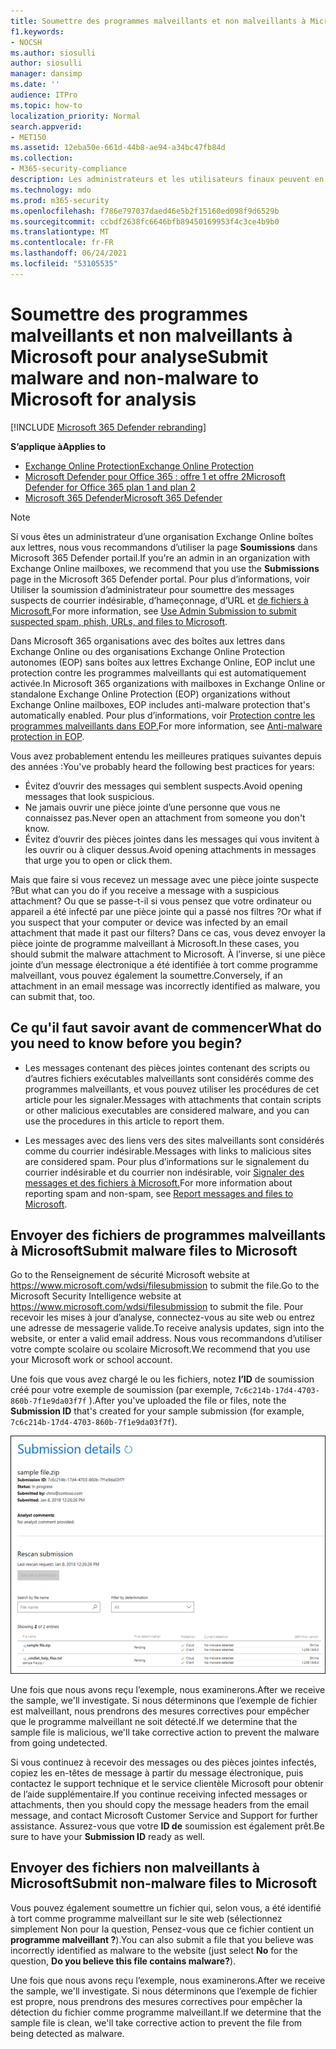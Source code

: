 ```yaml
---
title: Soumettre des programmes malveillants et non malveillants à Microsoft pour analyse
f1.keywords:
- NOCSH
ms.author: siosulli
author: siosulli
manager: dansimp
ms.date: ''
audience: ITPro
ms.topic: how-to
localization_priority: Normal
search.appverid:
- MET150
ms.assetid: 12eba50e-661d-44b8-ae94-a34bc47fb84d
ms.collection:
- M365-security-compliance
description: Les administrateurs et les utilisateurs finaux peuvent en savoir plus sur l’envoi de programmes malveillants non détectés ou de pièces jointes mal identifiées à Microsoft pour analyse.
ms.technology: mdo
ms.prod: m365-security
ms.openlocfilehash: f786e797037daed46e5b2f15160ed098f9d6529b
ms.sourcegitcommit: ccbdf2638fc6646bfb89450169953f4c3ce4b9b0
ms.translationtype: MT
ms.contentlocale: fr-FR
ms.lasthandoff: 06/24/2021
ms.locfileid: "53105535"
---
```

# <a name="submit-malware-and-non-malware-to-microsoft-for-analysis"></a><span data-ttu-id="14e1e-103">Soumettre des programmes malveillants et non malveillants à Microsoft pour analyse</span><span class="sxs-lookup"><span data-stu-id="14e1e-103">Submit malware and non-malware to Microsoft for analysis</span></span>

[!INCLUDE [Microsoft 365 Defender rebranding](../includes/microsoft-defender-for-office.md)]

<span data-ttu-id="14e1e-104">**S’applique à**</span><span class="sxs-lookup"><span data-stu-id="14e1e-104">**Applies to**</span></span>
- [<span data-ttu-id="14e1e-105">Exchange Online Protection</span><span class="sxs-lookup"><span data-stu-id="14e1e-105">Exchange Online Protection</span></span>](exchange-online-protection-overview.md)
- [<span data-ttu-id="14e1e-106">Microsoft Defender pour Office 365 : offre 1 et offre 2</span><span class="sxs-lookup"><span data-stu-id="14e1e-106">Microsoft Defender for Office 365 plan 1 and plan 2</span></span>](defender-for-office-365.md)
- [<span data-ttu-id="14e1e-107">Microsoft 365 Defender</span><span class="sxs-lookup"><span data-stu-id="14e1e-107">Microsoft 365 Defender</span></span>](../defender/microsoft-365-defender.md)

> [!NOTE]
> <span data-ttu-id="14e1e-108">Si vous êtes un administrateur d’une organisation Exchange Online boîtes aux lettres, nous vous recommandons d’utiliser la page **Soumissions** dans Microsoft 365 Defender portail.</span><span class="sxs-lookup"><span data-stu-id="14e1e-108">If you're an admin in an organization with Exchange Online mailboxes, we recommend that you use the **Submissions** page in the Microsoft 365 Defender portal.</span></span> <span data-ttu-id="14e1e-109">Pour plus d’informations, voir Utiliser la soumission d’administrateur pour soumettre des messages suspects de courrier indésirable, d’hameçonnage, d’URL et [de fichiers à Microsoft.](admin-submission.md)</span><span class="sxs-lookup"><span data-stu-id="14e1e-109">For more information, see [Use Admin Submission to submit suspected spam, phish, URLs, and files to Microsoft](admin-submission.md).</span></span>

<span data-ttu-id="14e1e-110">Dans Microsoft 365 organisations avec des boîtes aux lettres dans Exchange Online ou des organisations Exchange Online Protection autonomes (EOP) sans boîtes aux lettres Exchange Online, EOP inclut une protection contre les programmes malveillants qui est automatiquement activée.</span><span class="sxs-lookup"><span data-stu-id="14e1e-110">In Microsoft 365 organizations with mailboxes in Exchange Online or standalone Exchange Online Protection (EOP) organizations without Exchange Online mailboxes, EOP includes anti-malware protection that's automatically enabled.</span></span> <span data-ttu-id="14e1e-111">Pour plus d’informations, voir [Protection contre les programmes malveillants dans EOP.](anti-malware-protection.md)</span><span class="sxs-lookup"><span data-stu-id="14e1e-111">For more information, see [Anti-malware protection in EOP](anti-malware-protection.md).</span></span>

<span data-ttu-id="14e1e-112">Vous avez probablement entendu les meilleures pratiques suivantes depuis des années :</span><span class="sxs-lookup"><span data-stu-id="14e1e-112">You've probably heard the following best practices for years:</span></span>

- <span data-ttu-id="14e1e-113">Évitez d’ouvrir des messages qui semblent suspects.</span><span class="sxs-lookup"><span data-stu-id="14e1e-113">Avoid opening messages that look suspicious.</span></span>
- <span data-ttu-id="14e1e-114">Ne jamais ouvrir une pièce jointe d’une personne que vous ne connaissez pas.</span><span class="sxs-lookup"><span data-stu-id="14e1e-114">Never open an attachment from someone you don't know.</span></span>
- <span data-ttu-id="14e1e-115">Évitez d’ouvrir des pièces jointes dans les messages qui vous invitent à les ouvrir ou à cliquer dessus.</span><span class="sxs-lookup"><span data-stu-id="14e1e-115">Avoid opening attachments in messages that urge you to open or click them.</span></span>

<span data-ttu-id="14e1e-116">Mais que faire si vous recevez un message avec une pièce jointe suspecte ?</span><span class="sxs-lookup"><span data-stu-id="14e1e-116">But what can you do if you receive a message with a suspicious attachment?</span></span> <span data-ttu-id="14e1e-117">Ou que se passe-t-il si vous pensez que votre ordinateur ou appareil a été infecté par une pièce jointe qui a passé nos filtres ?</span><span class="sxs-lookup"><span data-stu-id="14e1e-117">Or what if you suspect that your computer or device was infected by an email attachment that made it past our filters?</span></span> <span data-ttu-id="14e1e-118">Dans ce cas, vous devez envoyer la pièce jointe de programme malveillant à Microsoft.</span><span class="sxs-lookup"><span data-stu-id="14e1e-118">In these cases, you should submit the malware attachment to Microsoft.</span></span> <span data-ttu-id="14e1e-119">À l’inverse, si une pièce jointe d’un message électronique a été identifiée à tort comme programme malveillant, vous pouvez également la soumettre.</span><span class="sxs-lookup"><span data-stu-id="14e1e-119">Conversely, if an attachment in an email message was incorrectly identified as malware, you can submit that, too.</span></span>

## <a name="what-do-you-need-to-know-before-you-begin"></a><span data-ttu-id="14e1e-120">Ce qu'il faut savoir avant de commencer</span><span class="sxs-lookup"><span data-stu-id="14e1e-120">What do you need to know before you begin?</span></span>

- <span data-ttu-id="14e1e-121">Les messages contenant des pièces jointes contenant des scripts ou d’autres fichiers exécutables malveillants sont considérés comme des programmes malveillants, et vous pouvez utiliser les procédures de cet article pour les signaler.</span><span class="sxs-lookup"><span data-stu-id="14e1e-121">Messages with attachments that contain scripts or other malicious executables are considered malware, and you can use the procedures in this article to report them.</span></span>

- <span data-ttu-id="14e1e-122">Les messages avec des liens vers des sites malveillants sont considérés comme du courrier indésirable.</span><span class="sxs-lookup"><span data-stu-id="14e1e-122">Messages with links to malicious sites are considered spam.</span></span> <span data-ttu-id="14e1e-123">Pour plus d’informations sur le signalement du courrier indésirable et du courrier non indésirable, voir [Signaler des messages et des fichiers à Microsoft.](report-junk-email-messages-to-microsoft.md)</span><span class="sxs-lookup"><span data-stu-id="14e1e-123">For more information about reporting spam and non-spam, see [Report messages and files to Microsoft](report-junk-email-messages-to-microsoft.md).</span></span>

## <a name="submit-malware-files-to-microsoft"></a><span data-ttu-id="14e1e-124">Envoyer des fichiers de programmes malveillants à Microsoft</span><span class="sxs-lookup"><span data-stu-id="14e1e-124">Submit malware files to Microsoft</span></span>

<span data-ttu-id="14e1e-125">Go to the Renseignement de sécurité Microsoft website at <https://www.microsoft.com/wdsi/filesubmission> to submit the file.</span><span class="sxs-lookup"><span data-stu-id="14e1e-125">Go to the Microsoft Security Intelligence website at <https://www.microsoft.com/wdsi/filesubmission> to submit the file.</span></span> <span data-ttu-id="14e1e-126">Pour recevoir les mises à jour d’analyse, connectez-vous au site web ou entrez une adresse de messagerie valide.</span><span class="sxs-lookup"><span data-stu-id="14e1e-126">To receive analysis updates, sign into the website, or enter a valid email address.</span></span> <span data-ttu-id="14e1e-127">Nous vous recommandons d’utiliser votre compte scolaire ou scolaire Microsoft.</span><span class="sxs-lookup"><span data-stu-id="14e1e-127">We recommend that you use your Microsoft work or school account.</span></span>

<span data-ttu-id="14e1e-128">Une fois que vous avez chargé le ou les fichiers, notez **l’ID** de soumission créé pour votre exemple de soumission (par exemple, `7c6c214b-17d4-4703-860b-7f1e9da03f7f` ).</span><span class="sxs-lookup"><span data-stu-id="14e1e-128">After you've uploaded the file or files, note the **Submission ID** that's created for your sample submission (for example, `7c6c214b-17d4-4703-860b-7f1e9da03f7f`).</span></span>

![Détails de la soumission affichés sur le site Windows Defender Security Intelligence](../../media/EOP-Malware-Protection-Center.png)

<span data-ttu-id="14e1e-130">Une fois que nous avons reçu l’exemple, nous examinerons.</span><span class="sxs-lookup"><span data-stu-id="14e1e-130">After we receive the sample, we'll investigate.</span></span> <span data-ttu-id="14e1e-131">Si nous déterminons que l’exemple de fichier est malveillant, nous prendrons des mesures correctives pour empêcher que le programme malveillant ne soit détecté.</span><span class="sxs-lookup"><span data-stu-id="14e1e-131">If we determine that the sample file is malicious, we'll take corrective action to prevent the malware from going undetected.</span></span>

<span data-ttu-id="14e1e-132">Si vous continuez à recevoir des messages ou des pièces jointes infectés, copiez les en-têtes de message à partir du message électronique, puis contactez le support technique et le service clientèle Microsoft pour obtenir de l’aide supplémentaire.</span><span class="sxs-lookup"><span data-stu-id="14e1e-132">If you continue receiving infected messages or attachments, then you should copy the message headers from the email message, and contact Microsoft Customer Service and Support for further assistance.</span></span> <span data-ttu-id="14e1e-133">Assurez-vous que votre **ID de** soumission est également prêt.</span><span class="sxs-lookup"><span data-stu-id="14e1e-133">Be sure to have your **Submission ID** ready as well.</span></span>

## <a name="submit-non-malware-files-to-microsoft"></a><span data-ttu-id="14e1e-134">Envoyer des fichiers non malveillants à Microsoft</span><span class="sxs-lookup"><span data-stu-id="14e1e-134">Submit non-malware files to Microsoft</span></span>

<span data-ttu-id="14e1e-135">Vous pouvez également soumettre un fichier qui, selon vous, a  été identifié à tort comme programme malveillant sur le site web (sélectionnez simplement Non pour la question, Pensez-vous que ce fichier contient un **programme malveillant ?**).</span><span class="sxs-lookup"><span data-stu-id="14e1e-135">You can also submit a file that you believe was incorrectly identified as malware to the website (just select **No** for the question, **Do you believe this file contains malware?**).</span></span>

<span data-ttu-id="14e1e-136">Une fois que nous avons reçu l’exemple, nous examinerons.</span><span class="sxs-lookup"><span data-stu-id="14e1e-136">After we receive the sample, we'll investigate.</span></span> <span data-ttu-id="14e1e-137">Si nous déterminons que l’exemple de fichier est propre, nous prendrons des mesures correctives pour empêcher la détection du fichier comme programme malveillant.</span><span class="sxs-lookup"><span data-stu-id="14e1e-137">If we determine that the sample file is clean, we'll take corrective action to prevent the file from being detected as malware.</span></span>
